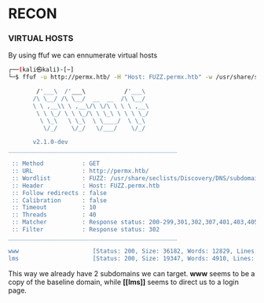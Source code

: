 # RECON

### VIRTUAL HOSTS

By using ffuf we can ennumerate virtual hosts 

```bash
┌──(kali㉿kali)-[~]
└─$ ffuf -u http://permx.htb/ -H "Host: FUZZ.permx.htb" -w /usr/share/seclists/Discovery/DNS/subdomains-top1million-110000.txt -fc 302

        /'___\  /'___\           /'___\       
       /\ \__/ /\ \__/  __  __  /\ \__/       
       \ \ ,__\\ \ ,__\/\ \/\ \ \ \ ,__\      
        \ \ \_/ \ \ \_/\ \ \_\ \ \ \ \_/      
         \ \_\   \ \_\  \ \____/  \ \_\       
          \/_/    \/_/   \/___/    \/_/       

       v2.1.0-dev
________________________________________________

 :: Method           : GET
 :: URL              : http://permx.htb/
 :: Wordlist         : FUZZ: /usr/share/seclists/Discovery/DNS/subdomains-top1million-110000.txt
 :: Header           : Host: FUZZ.permx.htb
 :: Follow redirects : false
 :: Calibration      : false
 :: Timeout          : 10
 :: Threads          : 40
 :: Matcher          : Response status: 200-299,301,302,307,401,403,405,500
 :: Filter           : Response status: 302
________________________________________________

www                     [Status: 200, Size: 36182, Words: 12829, Lines: 587, Duration: 70ms]
lms                     [Status: 200, Size: 19347, Words: 4910, Lines: 353, Duration: 74ms]
```

This way we already have 2 subdomains we can target. **www** seems to be a copy of the baseline domain, while **[[lms]]** seems to direct us to a login page.
